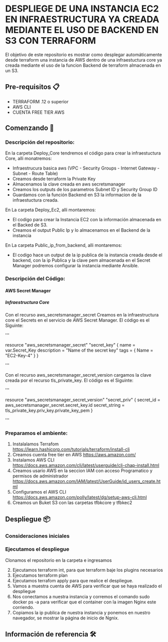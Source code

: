 # DESPLIEGE DE UNA INSTANCIA EC2 EN INFRAESTRUCTURA YA CREADA MEDIANTE EL USO DE BACKEND EN S3 CON TERRAFORM 

El objetivo de este repositorio es mostrar como desplegar automáticamente desde terraform una instancia de AWS dentro de una infraestuctura core ya creada mediante el uso de la funcion Backend de terraform almacenada en un S3. 


## Pre-requisitos 📋

- TERRAFORM .12 o superior
- AWS CLI
- CUENTA FREE TIER AWS 

## Comenzando 🚀

### Descripción del repositorio:

En la carpeta Deploy_Core tendremos el código para crear la infraestuctura Core, alli monatremos:

 - Infraestrucura basica aws (VPC - Security Groups - Internet Gateway - Subnet - Route Table)
 - Creamos desde terraform la Private Key
 - Almacenamos la clave  creada en aws secretsmanager
 - Creamos los outputs de los parametros Subnet ID y Security Group ID
 - Guardamos con la función Backend en S3 la informacion de la infraestuctura creada.
 
 En La carpeta Deploy_Ec2, alli montaremos:
 
 - El codigo para crear la Instancia EC2 con la información almacenada en el Backed de S3.
 - Creamos el output Public Ip y lo almacenamos en el Backend de la instancia
 
 En La carpeta Public_ip_from_backend, alli montaremos:
 
 - El codigo hace un output de la ip publica de la instancia creada desde el backend, con la ip Publica y la clave pem almacenada en el Secret Manager podremos    configurar la instancia mediante Ansible.

### Descripción del Código:

#### AWS Secret Manager

##### Infraestructura Core

Con el recurso aws_secretsmanager_secret Creamos en la infraestructura core el Secrets en el servicio de AWS Secret Manager. El código es el Siguinte:

''' 

resource "aws_secretsmanager_secret" "secret_key" {
  name = var.Secret_Key
  description = "Name of the secret key"
  tags = {
    Name = "EC2-Key-4"
  }
}

'''

Con el recurso aws_secretsmanager_secret_version cargamos la clave creada por el recurso tls_private_key. El código es el Siguinte:

'''

resource "aws_secretsmanager_secret_version" "secret_priv" {
  secret_id     = aws_secretsmanager_secret.secret_key.id
  secret_string = tls_private_key.priv_key.private_key_pem
}

'''










### Preparamos el ambiente:

1) Instalalamos Terrafom https://learn.hashicorp.com/tutorials/terraform/install-cli
2) Creamos cuenta free tier en AWS  https://aws.amazon.com/
3) Instalamos AWS CLI https://docs.aws.amazon.com/cli/latest/userguide/cli-chap-install.html
4) Creamos usario AWS en la seccion IAM con acceso Programatico y permisos de administrador https://docs.aws.amazon.com/IAM/latest/UserGuide/id_users_create.html   
5) Configuramos el AWS CLI https://docs.aws.amazon.com/polly/latest/dg/setup-aws-cli.html
6) Creamos un Buket S3 con las carpetas tfbkcore y tfbkec2


## Despliegue 📦

### Consideraciones iniciales

### Ejecutamos el despliegue

Clonamos el repositorio en la carpeta e ingresamos 


2) Ejecutamos terraform int, para que terraform baje los plugins necesarios
3) Ejecutamos terraform plan
4) Ejecutamos terrafom apply para que realice el despliegue.
5) Vamos a muestra cuenta de AWS para verificar que se haya realizado el despliegue
6) Nos conectamos a nuestra instancia y corremos el comando sudo docker ps -a para verificar que el container con la imagen Nginx este corriendo. 
7) Copiamos la ip publica de nuestra instancia y ponemos en nuestro navegador, se mostrar la página de inicio de Ngnix.

## Información de referencia 🛠️

